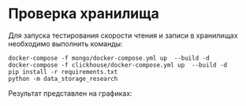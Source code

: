# Проверка хранилища

Для запуска тестирования скорости чтения и записи в хранилищах необходимо выполнить команды:
```
docker-compose -f mongo/docker-compose.yml up  --build -d
docker-compose -f clickhouse/docker-compose.yml up  --build -d
pip install -r requirements.txt
python -m data_storage_research
```

Результат представлен на графиках:
